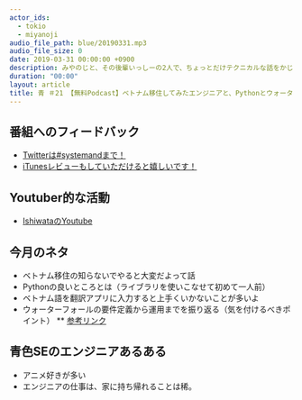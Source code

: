 ```yaml
---
actor_ids:
  - tokio
  - miyanoji
audio_file_path: blue/20190331.mp3
audio_file_size: 0
date: 2019-03-31 00:00:00 +0900
description: みやのじと、その後輩いっしーの2人で、ちょっとだけテクニカルな話をかじっちゃおう！という趣旨で始めた、systemand.onlineのサブチャンネル青です。
duration: "00:00"
layout: article
title: 青 ＃21 【無料Podcast】ベトナム移住してみたエンジニアと、Pythonとウォーターフォールに悩むエンジニアの話
---
```

## 番組へのフィードバック
* [Twitterは#systemandまで！](https://twitter.com/search?q=%23systemand)
* [iTunesレビューもしていただけると嬉しいです！](https://itunes.apple.com/jp/podcast/systemand-online/id1205168408?mt=2)

## Youtuber的な活動
* [IshiwataのYoutube](https://www.youtube.com/channel/UC0dN6GcdwpQA-WdSfI2tmZQ)

## 今月のネタ
* ベトナム移住の知らないでやると大変だよって話
* Pythonの良いところとは（ライブラリを使いこなせて初めて一人前）
* ベトナム語を翻訳アプリに入力すると上手くいかないことが多いよ
* ウォーターフォールの要件定義から運用までを振り返る（気を付けるべきポイント）
** [参考リンク](https://system-engineer.jimdo.com/%E3%82%A6%E3%82%A9%E3%83%BC%E3%82%BF%E3%83%BC%E3%83%95%E3%82%A9%E3%83%BC%E3%83%AB%E3%83%A2%E3%83%87%E3%83%AB/)

## 青色SEのエンジニアあるある
* アニメ好きが多い
* エンジニアの仕事は、家に持ち帰れることは稀。

